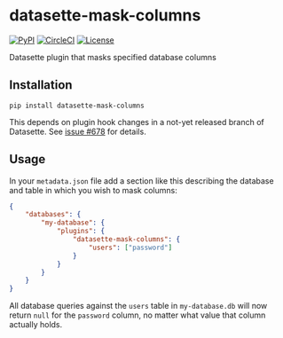 # datasette-mask-columns

[![PyPI](https://img.shields.io/pypi/v/datasette-mask-columns.svg)](https://pypi.org/project/datasette-mask-columns/)
[![CircleCI](https://circleci.com/gh/simonw/datasette-mask-columns.svg?style=svg)](https://circleci.com/gh/simonw/datasette-mask-columns)
[![License](https://img.shields.io/badge/license-Apache%202.0-blue.svg)](https://github.com/simonw/datasette-mask-columns/blob/master/LICENSE)

Datasette plugin that masks specified database columns

## Installation

    pip install datasette-mask-columns

This depends on plugin hook changes in a not-yet released branch of Datasette. See [issue #678](https://github.com/simonw/datasette/issues/678) for details.

## Usage

In your `metadata.json` file add a section like this describing the database and table in which you wish to mask columns:

```json
{
    "databases": {
        "my-database": {
            "plugins": {
                "datasette-mask-columns": {
                    "users": ["password"]
                }
            }
        }
    }
}
```
All database queries against the `users` table in `my-database.db` will now return `null` for the `password` column, no matter what value that column actually holds.
